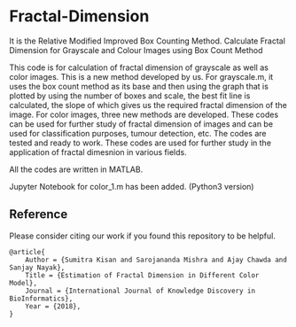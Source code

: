 # Fractal-Dimension
It is the Relative Modified Improved Box Counting Method.
Calculate Fractal Dimension for Grayscale and Colour Images using Box Count Method

This code is for calculation of fractal dimension of grayscale as well as color images. This is a new method developed by us. 
For grayscale.m, it uses the box count method as its base and then using the graph that is plotted by using the number of boxes and scale, the best fit line is calculated, the slope of which gives us the required fractal dimension of the image.
For color images, three new methods are developed. 
These codes can be used for further study of fractal dimension of images and can be used for classification purposes, tumour detection, etc. The codes are tested and ready to work. These codes are used for further study in the application of fractal dimesnion in various fields. 

All the codes are written in MATLAB. 

Jupyter Notebook for color_1.m has been added. (Python3 version)


## Reference
Please consider citing our work if you found this repository to be helpful.
```
@article{
    Author = {Sumitra Kisan and Sarojananda Mishra and Ajay Chawda and Sanjay Nayak},
    Title = {Estimation of Fractal Dimension in Different Color Model},
    Journal = {International Journal of Knowledge Discovery in BioInformatics},
    Year = {2018},
}
```

